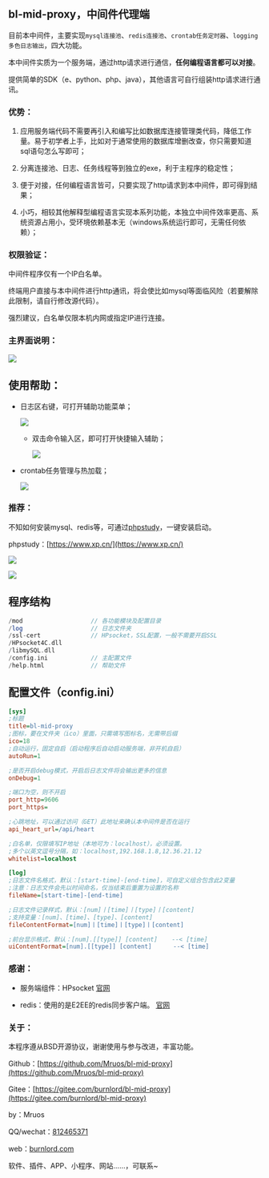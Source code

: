 ## bl-mid-proxy，中间件代理端

目前本中间件，主要实现`mysql连接池`、`redis连接池`、`crontab任务定时器`、`logging多色日志输出`，四大功能。

本中间件实质为一个服务端，通过http请求进行通信，**任何编程语言都可以对接**。

提供简单的SDK（e、python、php、java），其他语言可自行组装http请求进行通讯。



### 优势：

1. 应用服务端代码不需要再引入和编写比如数据库连接管理类代码，降低工作量。易于初学者上手，比如对于通常使用的数据库增删改查，你只需要知道sql语句怎么写即可；

2. 分离连接池、日志、任务线程等到独立的exe，利于主程序的稳定性；

3. 便于对接，任何编程语言皆可，只要实现了http请求到本中间件，即可得到结果；

4. 小巧，相较其他解释型编程语言实现本系列功能，本独立中间件效率更高、系统资源占用小，受环境依赖基本无（windows系统运行即可，无需任何依赖）；

   

### 权限验证：

中间件程序仅有一个IP白名单。

终端用户直接与本中间件进行http通讯，将会使比如mysql等面临风险（若要解除此限制，请自行修改源代码）。

强烈建议，白名单仅限本机内网或指定IP进行连接。



### 主界面说明：

![](http://images.burnlord.com/s/app/blmidproxy/20210226162231.png)



## 使用帮助：

- 日志区右键，可打开辅助功能菜单；

  ![](http://images.burnlord.com/s/app/blmidproxy/20210227163903.png)

  

  - 双击命令输入区，即可打开快捷输入辅助；

    ![](http://images.burnlord.com/s/app/blmidproxy/20210227163940.png)

    

- crontab任务管理与热加载；

  ![](http://images.burnlord.com/s/app/blmidproxy/20210227164048.png)

  

### 推荐：

不知如何安装mysql、redis等，可通过[phpstudy](https://www.xp.cn/)，一键安装启动。

phpstudy：[https://www.xp.cn/](https://www.xp.cn/)

![](http://images.burnlord.com/s/iedkp/20201224094440.png)

![](http://images.burnlord.com/s/iedkp/20201224094513.png)



## 程序结构

```php
/mod                   // 各功能模块及配置目录
/log                   // 日志文件夹
/ssl-cert              // HPsocket，SSL配置，一般不需要开启SSL
/HPsocket4C.dll
/libmySQL.dll
/config.ini            // 主配置文件
/help.html             // 帮助文件
```



## 配置文件（config.ini）

```ini
[sys]
;标题
title=bl-mid-proxy
;图标，要在文件夹（ico）里面，只需填写图标名，无需带后缀
ico=18
;自动运行，固定自启（启动程序后自动启动服务端，非开机自启）
autoRun=1

;是否开启debug模式，开启后日志文件将会输出更多的信息
onDebug=1

;端口为空，则不开启
port_http=9606
port_https=

;心跳地址，可以通过访问（GET）此地址来确认本中间件是否在运行
api_heart_url=/api/heart

;白名单，仅限填写IP地址（本地可为：localhost），必须设置。
;多个以英文逗号分隔，如：localhost,192.168.1.8,12.36.21.12
whitelist=localhost

[log]
;日志文件名格式，默认：[start-time]-[end-time]，可自定义组合包含此2变量
;注意：日志文件会先以时间命名，仅当结束后重置为设置的名称
fileName=[start-time]-[end-time]

;日志文件记录样式，默认：[num]丨[time]丨[type]丨[content]
;支持变量：[num]、[time]、[type]、[content]
fileContentFormat=[num]丨[time]丨[type]丨[content]

;前台显示格式，默认：[num].[[type]] [content]    --< [time]
uiContentFormat=[num].[[type]] [content]      --< [time]

```



### 感谢：

- 服务端组件：HPsocket     [官网](https://www.oschina.net/p/hp-socket)

- redis：使用的是E2EE的redis同步客户端。   [官网](http://e2ee.jimstone.com.cn/)




### 关于：

本程序遵从BSD开源协议，谢谢使用与参与改进，丰富功能。

Github：[https://github.com/Mruos/bl-mid-proxy](https://github.com/Mruos/bl-mid-proxy)

Gitee：[https://gitee.com/burnlord/bl-mid-proxy](https://gitee.com/burnlord/bl-mid-proxy)

by：Mruos

QQ/wechat：[812465371](tencent://message/?uin=812465371)

web：[burnlord.com](http://burnlord.com)

软件、插件、APP、小程序、网站……，可联系~

